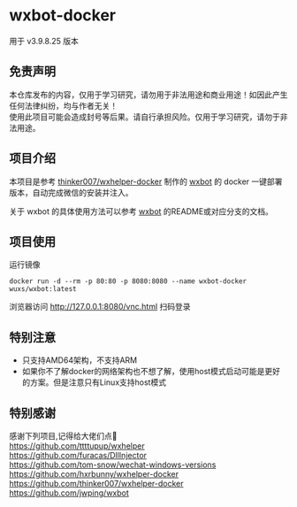 # wxbot-docker 

用于 v3.9.8.25 版本

## 免责声明
本仓库发布的内容，仅用于学习研究，请勿用于非法用途和商业用途！如因此产生任何法律纠纷，均与作者无关！  
使用此项目可能会造成封号等后果。请自行承担风险。仅用于学习研究，请勿于非法用途。

## 项目介绍
本项目是参考 [thinker007/wxhelper-docker](https://github.com/thinker007/wxhelper-docker) 制作的 [wxbot](https://github.com/jwping/wxbot) 的 docker 一键部署版本，自动完成微信的安装并注入。

关于 wxbot 的具体使用方法可以参考 [wxbot](https://github.com/jwping/wxbot) 的README或对应分支的文档。


## 项目使用

运行镜像

```
docker run -d --rm -p 80:80 -p 8080:8080 --name wxbot-docker wuxs/wxbot:latest
```
浏览器访问 http://127.0.0.1:8080/vnc.html 扫码登录


## 特别注意
- 只支持AMD64架构，不支持ARM
- 如果你不了解docker的网络架构也不想了解，使用host模式启动可能是更好的方案。但是注意只有Linux支持host模式

## 特别感谢
感谢下列项目,记得给大佬们点🌟  
https://github.com/ttttupup/wxhelper  
https://github.com/furacas/DllInjector  
https://github.com/tom-snow/wechat-windows-versions  
https://github.com/hxrbunny/wxhelper-docker  
https://github.com/thinker007/wxhelper-docker  
https://github.com/jwping/wxbot 